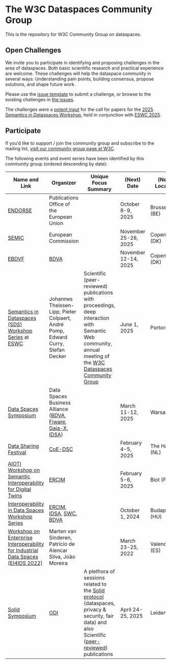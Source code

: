 
# The W3C Dataspaces Community Group

This is the repository for W3C Community Group on dataspaces. 

## Open Challenges

We invite you to participate in identifying and proposing challenges in the area of dataspaces.
Both basic scientific research and practical experience are welcome.
These challenges will help the dataspace community in several ways: 
Understanding pain points, building consensus, propose solutions, and shape future work.

Please use the [issue template](https://github.com/w3c-cg/dataspaces/issues/new/choose) to submit a challenge, or browse to the existing challenges in [the issues](https://github.com/w3c-cg/dataspaces/issues).

The challenges were a [potent input](roadmap-process-2024-2025.svg) for the call for papers for the [2025 Semantics in Dataspaces Workshop](https://dbis.rwth-aachen.de/SDS25/), held in conjunction with [ESWC 2025](https://2025.eswc-conferences.org/).

## Participate

If you’d like to support / join the community group and subscribe to the mailing list, [visit our community group page at W3C](https://www.w3.org/community/dataspaces/).

The following events and event series have been identified by this community group (ordered descending by date):

| Name and Link                                                                                                                                              | Organizer                                                                                                                                                               | Unique Focus Summary                                                                                                                                                                                     | (Next) Date          | (Next) Location |
|------------------------------------------------------------------------------------------------------------------------------------------------------------|-------------------------------------------------------------------------------------------------------------------------------------------------------------------------|----------------------------------------------------------------------------------------------------------------------------------------------------------------------------------------------------------|----------------------|-----------------|
| [ENDORSE](https://op.europa.eu/en/web/endorse)                                                                                                             | Publications Office of the European Union                                                                                                                               |                                                                                                                                                                                                          | October 8-9, 2025    | Brussels (BE)   |
| [SEMIC](https://interoperable-europe.ec.europa.eu/collection/semic-support-centre/semic-conference)                                                        | European Commission                                                                                                                                                     |                                                                                                                                                                                                          | November 25-26, 2025 | Copenhagen (DK) |
| [EBDVF](https://european-big-data-value-forum.eu/)                                                                                                         | [BDVA](https://bdva.eu/)                                                                                                                                                |                                                                                                                                                                                                          | November 12-14, 2025 | Copenhagen (DK) |
| [Semantics in Dataspaces (SDS) Workshop Series](https://dbis.rwth-aachen.de/SDS25/) at [ESWC](https://2025.eswc-conferences.org/)                          | Johannes Theissen-Lipp, Pieter Colpaert, André Pomp, Edward Curry, Stefan Decker                                                                                        | Scientific (peer-reviewed) publications with proceedings, deep interaction with Semantic Web community, annual meeting of the [W3C Dataspaces Community Group](https://www.w3.org/community/dataspaces/) | June 1, 2025         | Portorož (SI)   |
| [Data Spaces Symposium](https://www.data-spaces-symposium.eu/)                                                                                             | Data Spaces Business Alliance ([BDVA](https://bdva.eu/), [Fiware](https://www.fiware.org/), [Gaia-X](https://gaia-x.eu/), [IDSA](https://internationaldataspaces.org/)) |                                                                                                                                                                                                          | March 11-12, 2025    | Warsaw (PL)     |
| [Data Sharing Festival](https://data-sharing-festival.net/)                                                                                                | [CoE-DSC](https://coe-dsc.nl/)                                                                                                                                          |                                                                                                                                                                                                          | February 4-5, 2025   | The Hague (NL)  |
| [AIOTI Workshop on Semantic Interoperability for Digital Twins](https://www.ercim.eu/events/aioti-workshop-on-semantic-interoperability-for-digital-twins) | [ERCIM](https://www.ercim.eu/)                                                                                                                                          |                                                                                                                                                                                                          | February 5-6, 2025   | Biot (FR)       |
| [Interoperability in Data Spaces Workshop Series](https://semantic.internationaldataspaces.org/workshop-2024/)                                             | [ERCIM](https://www.ercim.eu/), [IDSA](https://internationaldataspaces.org/), [SWC](https://semantic-web.com/), [BDVA](https://bdva.eu/)                                |                                                                                                                                                                                                          | October 1, 2024      | Budapest (HU)   |
| [Workshop on Enterprise Interoperability for Industrial Data Spaces (EI4IDS 2022)](https://ei4ids2022.github.io/EI4IDS2022/)                               | Marten van Sinderen, Patrício de Alencar Silva, João Moreira                                                                                                            |                                                                                                                                                                                                          | March 23-25, 2022    | Valencia (ES)   |
| [Solid Symposium](https://www.sosy2025.eu/)                                                                                                                | [ODI](https://theodi.org/)                                                                                                                                                                     | A plethora of sessions related to the [Solid protocol](https://solidproject.org/) (dataspaces, privacy & security, fair data) and also Scientific ([peer-reviewed](https://openreview.net/group?id=SolidProject.org/SoSy)) publications | April 24-25, 2025    | Leiden (NL)     |